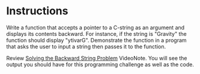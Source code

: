 # Instructions  

Write a function that accepts a pointer to a C-string as an argument and displays its contents backward. For instance, if the string is "Gravity" the function should display "ytivarG". Demonstrate the function in a program that asks the user to input a string then passes it to the function.

Review [Solving the Backward String Problem](https://mediaplayer.pearsoncmg.com/assets/gaddis_cpp10e_1003_Solving_Backward_String_Problem) VideoNote. You will see the output you should have for this programming challenge as well as the code. 